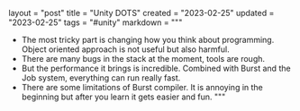 layout = "post"
title = "Unity DOTS"
created = "2023-02-25"
updated = "2023-02-25"
tags = "#unity"
markdown = """
- The most tricky part is changing how you think about programming. Object oriented approach is not useful but also harmful.
- There are many bugs in the stack at the moment, tools are rough.
- But the performance it brings is incredible. Combined with Burst and the Job system, everything can run really fast.
- There are some limitations of Burst compiler. It is annoying in the beginning but after you learn it gets easier and fun.
"""